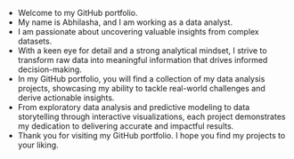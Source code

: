 - Welcome to my GitHub portfolio.
- My name is Abhilasha, and I am working as a data analyst.
- I am passionate about uncovering valuable insights from complex datasets.
- With a keen eye for detail and a strong analytical mindset, I strive to transform raw data into meaningful information that drives informed decision-making.
- In my GitHub portfolio, you will find a collection of my data analysis projects, showcasing my ability to tackle real-world challenges and derive actionable insights.
- From exploratory data analysis and predictive modeling to data storytelling through interactive visualizations, each project demonstrates my dedication to delivering accurate and impactful results. 
- Thank you for visiting my GitHub portfolio. I hope you find my projects to your liking. 
